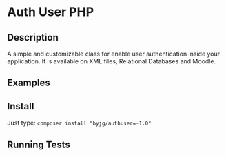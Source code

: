 # Auth User PHP

## Description

A simple and customizable class for enable user authentication inside your application. It is available on XML files, Relational Databases and Moodle.

## Examples


## Install

Just type: `composer install "byjg/authuser=~1.0"`

## Running Tests

